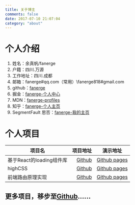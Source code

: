 ```yaml
---
title: 关于博主
comments: false
date: 2017-07-10 21:07:04
category: "about"
---
```

#	个人介绍
1. 姓名：余真帆/fanerge
2. 户籍：四川.万源
3. 工作地址：四川.成都
4. 邮箱：fanerge#qq.com（常用）\fanerge818#gmail.com
5. github：[fanerge](https://github.com/fanerge)
6. 掘金：[fanerge-个人中心](https://juejin.im/user/57cede6d5bbb50005b97536a)
7. MDN：[fanerge-profiles](https://developer.mozilla.org/zh-CN/profiles/fanerge)	
8. 知乎：[fanerge-个人主页](https://www.zhihu.com/people/fanerge/activities)
9.	SegmentFault 思否：[fanerge-我的主页](https://segmentfault.com/u/fanerge)

#	个人项目
| 项目名        | 项目地址    |  演示地址  |
| --------   | -----:  | :----: |
| 基于React的loading组件库        | [Github](https://github.com/fanerge/fun-loading)     |   [Github pages](https://fanerge.github.io/fun-loading/dist/index.html#/)    |
| highCSS        | [Github](https://github.com/fanerge/highCSS)      |   [Github pages](https://fanerge.github.io/highCSS/)   |
| 前端路由原理实现        | [Github](https://github.com/fanerge/front-end-router)      |   [Github pages](https://fanerge.github.io/front-end-router/index.html)    |
##	更多项目，移步至[Github](https://github.com/fanerge)......























